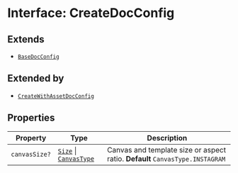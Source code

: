 # Interface: CreateDocConfig

## Extends

- [`BaseDocConfig`](../../../DesignConfig.types/interfaces/base-doc-config.md)

## Extended by

- [`CreateWithAssetDocConfig`](create-with-asset-doc-config.md)

## Properties

| Property | Type | Description |
| ------ | ------ | ------ |
| `canvasSize?` | [`Size`](../../../Asset.types/interfaces/size.md) \| [`CanvasType`](../../../Layout.types/enumerations/canvas-type.md) | Canvas and template size or aspect ratio. **Default** `CanvasType.INSTAGRAM` |
